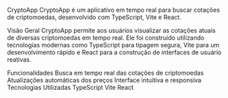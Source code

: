 
CryptoApp
CryptoApp é um aplicativo em tempo real para buscar cotações de criptomoedas, desenvolvido com TypeScript, Vite e React.

Visão Geral
CryptoApp permite aos usuários visualizar as cotações atuais de diversas criptomoedas em tempo real. Ele foi construído utilizando tecnologias modernas como TypeScript para tipagem segura, Vite para um desenvolvimento rápido e React para a construção de interfaces de usuário reativas.

Funcionalidades
Busca em tempo real das cotações de criptomoedas
Atualizações automáticas dos preços
Interface intuitiva e responsiva
Tecnologias Utilizadas
TypeScript
Vite
React
